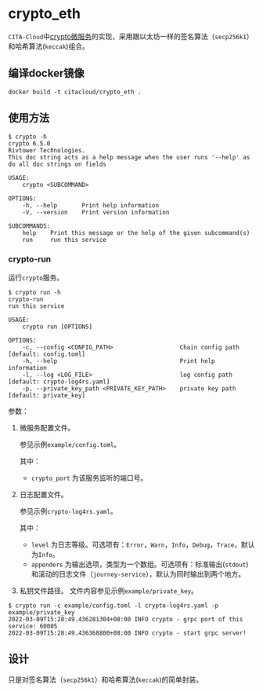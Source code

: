 # crypto_eth
`CITA-Cloud`中[crypto微服务](https://github.com/cita-cloud/cita_cloud_proto/blob/master/protos/crypto.proto)的实现，采用跟以太坊一样的签名算法（`secp256k1`）和哈希算法(`keccak`)组合。
## 编译docker镜像
```
docker build -t citacloud/crypto_eth .
```
## 使用方法

```
$ crypto -h
crypto 6.5.0
Rivtower Technologies.
This doc string acts as a help message when the user runs '--help' as do all doc strings on fields

USAGE:
    crypto <SUBCOMMAND>

OPTIONS:
    -h, --help       Print help information
    -V, --version    Print version information

SUBCOMMANDS:
    help    Print this message or the help of the given subcommand(s)
    run     run this service
```

### crypto-run

运行`crypto`服务。

```
$ crypto run -h
crypto-run 
run this service

USAGE:
    crypto run [OPTIONS]

OPTIONS:
    -c, --config <CONFIG_PATH>                   Chain config path [default: config.toml]
    -h, --help                                   Print help information
    -l, --log <LOG_FILE>                         log config path [default: crypto-log4rs.yaml]
    -p, --private_key_path <PRIVATE_KEY_PATH>    private key path [default: private_key]
```

参数：
1. 微服务配置文件。

    参见示例`example/config.toml`。

    其中：
    * `crypto_port` 为该服务监听的端口号。
2. 日志配置文件。

    参见示例`crypto-log4rs.yaml`。

    其中：

    * `level` 为日志等级。可选项有：`Error`，`Warn`，`Info`，`Debug`，`Trace`，默认为`Info`。
    * `appenders` 为输出选项，类型为一个数组。可选项有：标准输出(`stdout`)和滚动的日志文件（`journey-service`），默认为同时输出到两个地方。
3. 私钥文件路径。
    文件内容参见示例`example/private_key`。

```
$ crypto run -c example/config.toml -l crypto-log4rs.yaml -p example/private_key
2022-03-09T15:28:49.436281304+08:00 INFO crypto - grpc port of this service: 60005
2022-03-09T15:28:49.436368800+08:00 INFO crypto - start grpc server!
```

## 设计

只是对签名算法（`secp256k1`）和哈希算法(`keccak`)的简单封装。
